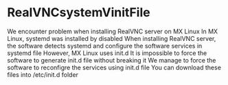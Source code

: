 # RealVNCsystemVinitFile
We encounter problem when installing RealVNC server on MX Linux
In MX Linux, systemd was installed by disabled
When installing RealVNC server, the software detects systemd and configure the software services in systemd file
However, MX Linux uses init.d
It is impossible to force the software to generate init.d file without breaking it
We manage to force the software to reconfigre the services using init.d file
You can download these files into /etc/init.d folder
